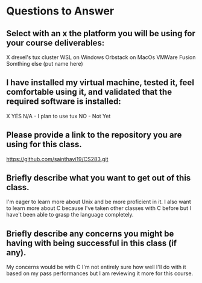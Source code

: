# Questions to Answer

## Select with an x the platform you will be using for your course deliverables:
 X  drexel's tux cluster
    WSL on Windows
    Orbstack on MacOs
    VMWare Fusion
    Somthing else (put name here)

## I have installed my virtual machine, tested it, feel comfortable using it, and validated that the required software is installed:
 X   YES
     N/A - I plan to use tux
     NO - Not Yet

## Please provide a link to the repository you are using for this class.
https://github.com/sainthavi19/CS283.git

## Briefly describe what you want to get out of this class.
I'm eager to learn more about Unix and be more proficient in it. I also want to learn more about C because I've taken other classes with C before but I have't been able to grasp the language completely. 

## Briefly describe any concerns you might be having with being successful in this class (if any).
My concerns would be with C I'm not entirely sure how well I'll do with it based on my pass performances but I am reviewing it more for this course.